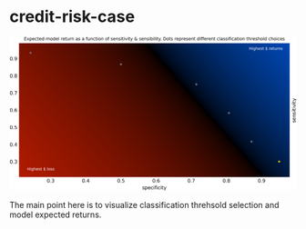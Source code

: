# credit-risk-case

![Alt text](figures/returns_versus_sensitivity_and_sensibility.png?raw=true "Title")

The main point here is to visualize classification threhsold selection and model expected returns.
